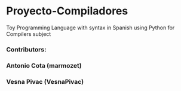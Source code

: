 # Proyecto-Compiladores
Toy Programming Language with syntax in Spanish using Python for Compilers subject

### Contributors:
### Antonio Cota (marmozet) 
### Vesna Pivac (VesnaPivac)

